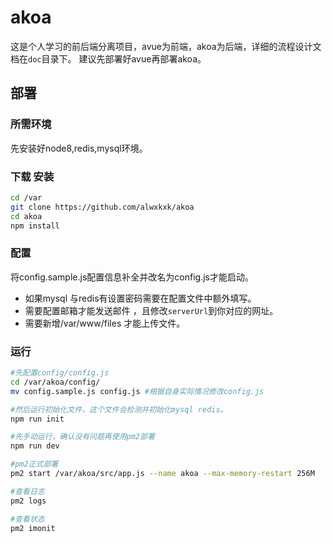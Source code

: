 # akoa
这是个人学习的前后端分离项目，avue为前端，akoa为后端，详细的流程设计文档在`doc`目录下。
建议先部署好avue再部署akoa。

## 部署
### 所需环境
先安装好node8,redis,mysql环境。
### 下载 安装
```bash
cd /var
git clone https://github.com/alwxkxk/akoa
cd akoa
npm install 
```
### 配置
将config.sample.js配置信息补全并改名为config.js才能启动。
- 如果mysql 与redis有设置密码需要在配置文件中额外填写。
- 需要配置邮箱才能发送邮件 ，且修改`serverUrl`到你对应的网址。
- 需要新增/var/www/files 才能上传文件。
### 运行
```bash
#先配置config/config.js
cd /var/akoa/config/
mv config.sample.js config.js #根据自身实际情况修改config.js

#然后运行初始化文件，这个文件会检测并初始化mysql redis。
npm run init

#先手动运行，确认没有问题再使用pm2部署
npm run dev

#pm2正式部署
pm2 start /var/akoa/src/app.js --name akoa --max-memory-restart 256M

#查看日志
pm2 logs

#查看状态
pm2 imonit
```